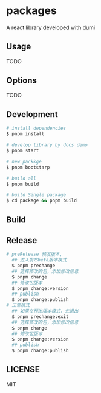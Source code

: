 <!--
 * @Descripttion: 
 * @version: 
 * @Author: tangshuo
 * @Date: 2023-02-13 14:20:27
 * @LastEditors: tangshuo
 * @LastEditTime: 2023-02-14 10:21:37
-->
# packages

A react library developed with dumi

## Usage

TODO

## Options

TODO

## Development

```bash
# install dependencies
$ pnpm install

# develop library by docs demo
$ pnpm start

# new packkge
$ pnpm bootstarp

# build all
$ pnpm build

# build Single package
$ cd package && pnpm build

```

## Build

## Release

```bash
# preRelease 预发版本,
  ## 进入发布beta版本模式
  $ pnpm prechange 
  ## 选择修改的包，添加修改信息
  $ pnpm change  
  ## 修改包版本
  $ pnpm change:version
  ## publish
  $ pnpm change:publish
# 正常模式
  ## 如果在预发版本模式，先退出
  $ pnpm prechange:exit
  ## 选择修改的包，添加修改信息
  $ pnpm change  
  ## 修改包版本
  $ pnpm change:version
  ## publish
  $ pnpm change:publish


```


## LICENSE

MIT
